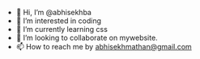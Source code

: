 - 👋 Hi, I’m @abhisekhba
- 👀 I’m interested in coding
- 🌱 I’m currently learning css
- 💞️ I’m looking to collaborate on mywebsite.
- 📫 How to reach me by abhisekhmathan@gmail.com

<!---
abhisekhba/abhisekhba is a ✨ special ✨ repository because its `README.md` (this file) appears on your GitHub profile.
You can click the Preview link to take a look at your changes.
--->
